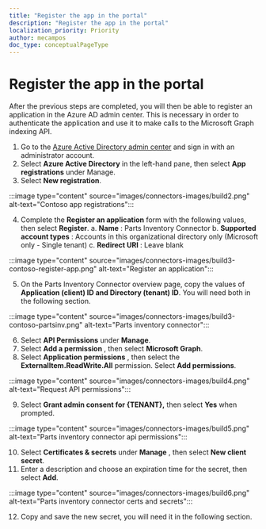 ```yaml
---
title: "Register the app in the portal"
description: "Register the app in the portal"
localization_priority: Priority
author: mecampos
doc_type: conceptualPageType
---
```


# Register the app in the portal

After the previous steps are completed, you will then be able to register an application in the Azure AD admin center. This is necessary in order to authenticate the application and use it to make calls to the Microsoft Graph indexing API.

1. Go to the [Azure Active Directory admin center](https://aad.portal.azure.com/) and sign in with an administrator account.
2. Select **Azure Active Directory** in the left-hand pane, then select **App registrations** under Manage.
3. Select **New registration**.

:::image type="content" source="images/connectors-images/build2.png" alt-text="Contoso app registrations":::

4. Complete the **Register an application** form with the following values, then select **Register**.
  a. **Name** : Parts Inventory Connector
  b. **Supported account types** : Accounts in this organizational directory only (Microsoft only - Single tenant)
  c. **Redirect URI** : Leave blank

:::image type="content" source="images/connectors-images/build3-contoso-register-app.png" alt-text="Register an application":::

5. On the Parts Inventory Connector overview page, copy the values of **Application (client) ID and Directory (tenant) ID**. You will need both in the following section.

:::image type="content" source="images/connectors-images/build3-contoso-partsinv.png" alt-text="Parts inventory connector":::

6. Select **API Permissions** under **Manage**.
7. Select **Add a permission** , then select **Microsoft Graph**.
8. Select **Application permissions** , then select the **ExternalItem.ReadWrite.All** permission. Select **Add permissions**.

:::image type="content" source="images/connectors-images/build4.png" alt-text="Request API permissions":::

9. Select **Grant admin consent for {TENANT},** then select **Yes** when prompted.

:::image type="content" source="images/connectors-images/build5.png" alt-text="Parts inventory connector api permissions":::

10. Select **Certificates &amp; secrets** under **Manage** , then select **New client secret**.
11. Enter a description and choose an expiration time for the secret, then select **Add**.

:::image type="content" source="images/connectors-images/build6.png" alt-text="Parts inventory connector certs and secrets":::

12. Copy and save the new secret, you will need it in the following section.

